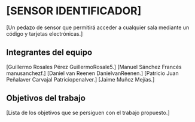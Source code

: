 # [SENSOR IDENTIFICADOR]

[Un pedazo de sensor que permitirá acceder a cualquier sala mediante un código y tarjetas electrónicas.]

## Integrantes del equipo

[Guillermo Rosales Pérez GuillermoRosale5.]
[Manuel Sánchez Francés manusanchezf.]
[Daniel van Reenen DanielvanReenen.]
[Patricio Juan Peñalaver Carvajal Patriciopenalver.]
[Jaime Muñoz Mejías.]

## Objetivos del trabajo

[Lista de los objetivos que se persiguen con el trabajo propuesto.]
